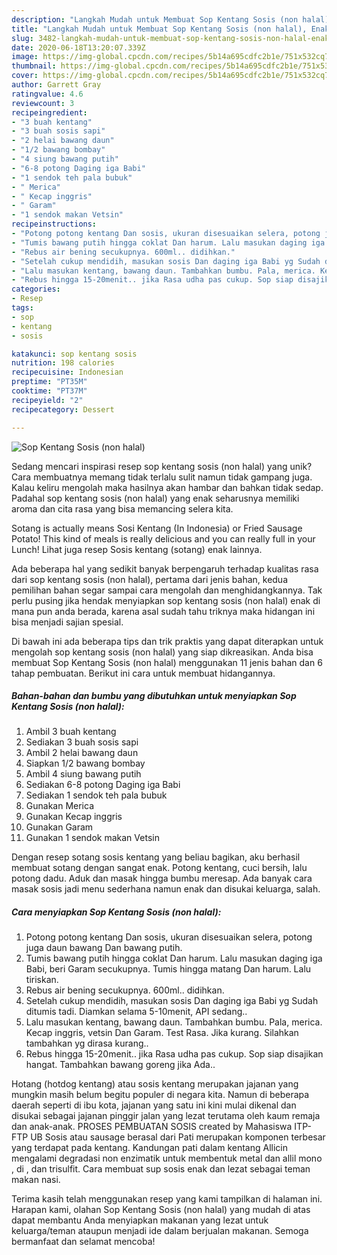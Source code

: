 ```yaml
---
description: "Langkah Mudah untuk Membuat Sop Kentang Sosis (non halal), Enak"
title: "Langkah Mudah untuk Membuat Sop Kentang Sosis (non halal), Enak"
slug: 3482-langkah-mudah-untuk-membuat-sop-kentang-sosis-non-halal-enak
date: 2020-06-18T13:20:07.339Z
image: https://img-global.cpcdn.com/recipes/5b14a695cdfc2b1e/751x532cq70/sop-kentang-sosis-non-halal-foto-resep-utama.jpg
thumbnail: https://img-global.cpcdn.com/recipes/5b14a695cdfc2b1e/751x532cq70/sop-kentang-sosis-non-halal-foto-resep-utama.jpg
cover: https://img-global.cpcdn.com/recipes/5b14a695cdfc2b1e/751x532cq70/sop-kentang-sosis-non-halal-foto-resep-utama.jpg
author: Garrett Gray
ratingvalue: 4.6
reviewcount: 3
recipeingredient:
- "3 buah kentang"
- "3 buah sosis sapi"
- "2 helai bawang daun"
- "1/2 bawang bombay"
- "4 siung bawang putih"
- "6-8 potong Daging iga Babi"
- "1 sendok teh pala bubuk"
- " Merica"
- " Kecap inggris"
- " Garam"
- "1 sendok makan Vetsin"
recipeinstructions:
- "Potong potong kentang Dan sosis, ukuran disesuaikan selera, potong juga daun bawang Dan bawang putih."
- "Tumis bawang putih hingga coklat Dan harum. Lalu masukan daging iga Babi, beri Garam secukupnya. Tumis hingga matang Dan harum. Lalu tiriskan."
- "Rebus air bening secukupnya. 600ml.. didihkan."
- "Setelah cukup mendidih, masukan sosis Dan daging iga Babi yg Sudah ditumis tadi. Diamkan selama 5-10menit, API sedang.."
- "Lalu masukan kentang, bawang daun. Tambahkan bumbu. Pala, merica. Kecap inggris, vetsin Dan Garam. Test Rasa. Jika kurang. Silahkan tambahkan yg dirasa kurang.."
- "Rebus hingga 15-20menit.. jika Rasa udha pas cukup. Sop siap disajikan hangat. Tambahkan bawang goreng jika Ada.."
categories:
- Resep
tags:
- sop
- kentang
- sosis

katakunci: sop kentang sosis 
nutrition: 198 calories
recipecuisine: Indonesian
preptime: "PT35M"
cooktime: "PT37M"
recipeyield: "2"
recipecategory: Dessert

---
```



![Sop Kentang Sosis (non halal)](https://img-global.cpcdn.com/recipes/5b14a695cdfc2b1e/751x532cq70/sop-kentang-sosis-non-halal-foto-resep-utama.jpg)

Sedang mencari inspirasi resep sop kentang sosis (non halal) yang unik? Cara membuatnya memang tidak terlalu sulit namun tidak gampang juga. Kalau keliru mengolah maka hasilnya akan hambar dan bahkan tidak sedap. Padahal sop kentang sosis (non halal) yang enak seharusnya memiliki aroma dan cita rasa yang bisa memancing selera kita.

Sotang is actually means Sosi Kentang (In Indonesia) or Fried Sausage Potato! This kind of meals is really delicious and you can really full in your Lunch! Lihat juga resep Sosis kentang (sotang) enak lainnya.

Ada beberapa hal yang sedikit banyak berpengaruh terhadap kualitas rasa dari sop kentang sosis (non halal), pertama dari jenis bahan, kedua pemilihan bahan segar sampai cara mengolah dan menghidangkannya. Tak perlu pusing jika hendak menyiapkan sop kentang sosis (non halal) enak di mana pun anda berada, karena asal sudah tahu triknya maka hidangan ini bisa menjadi sajian spesial.


Di bawah ini ada beberapa tips dan trik praktis yang dapat diterapkan untuk mengolah sop kentang sosis (non halal) yang siap dikreasikan. Anda bisa membuat Sop Kentang Sosis (non halal) menggunakan 11 jenis bahan dan 6 tahap pembuatan. Berikut ini cara untuk membuat hidangannya.

<!--inarticleads1-->

##### Bahan-bahan dan bumbu yang dibutuhkan untuk menyiapkan Sop Kentang Sosis (non halal):

1. Ambil 3 buah kentang
1. Sediakan 3 buah sosis sapi
1. Ambil 2 helai bawang daun
1. Siapkan 1/2 bawang bombay
1. Ambil 4 siung bawang putih
1. Sediakan 6-8 potong Daging iga Babi
1. Sediakan 1 sendok teh pala bubuk
1. Gunakan  Merica
1. Gunakan  Kecap inggris
1. Gunakan  Garam
1. Gunakan 1 sendok makan Vetsin


Dengan resep sotang sosis kentang yang beliau bagikan, aku berhasil membuat sotang dengan sangat enak. Potong kentang, cuci bersih, lalu potong dadu. Aduk dan masak hingga bumbu meresap. Ada banyak cara masak sosis jadi menu sederhana namun enak dan disukai keluarga, salah. 

<!--inarticleads2-->

##### Cara menyiapkan Sop Kentang Sosis (non halal):

1. Potong potong kentang Dan sosis, ukuran disesuaikan selera, potong juga daun bawang Dan bawang putih.
1. Tumis bawang putih hingga coklat Dan harum. Lalu masukan daging iga Babi, beri Garam secukupnya. Tumis hingga matang Dan harum. Lalu tiriskan.
1. Rebus air bening secukupnya. 600ml.. didihkan.
1. Setelah cukup mendidih, masukan sosis Dan daging iga Babi yg Sudah ditumis tadi. Diamkan selama 5-10menit, API sedang..
1. Lalu masukan kentang, bawang daun. Tambahkan bumbu. Pala, merica. Kecap inggris, vetsin Dan Garam. Test Rasa. Jika kurang. Silahkan tambahkan yg dirasa kurang..
1. Rebus hingga 15-20menit.. jika Rasa udha pas cukup. Sop siap disajikan hangat. Tambahkan bawang goreng jika Ada..


Hotang (hotdog kentang) atau sosis kentang merupakan jajanan yang mungkin masih belum begitu populer di negara kita. Namun di beberapa daerah seperti di ibu kota, jajanan yang satu ini kini mulai dikenal dan disukai sebagai jajanan pinggir jalan yang lezat terutama oleh kaum remaja dan anak-anak. PROSES PEMBUATAN SOSIS created by Mahasiswa ITP-FTP UB Sosis atau sausage berasal dari Pati merupakan komponen terbesar yang terdapat pada kentang. Kandungan pati dalam kentang Allicin mengalami degradasi non enzimatik untuk membentuk metal dan allil mono , di , dan trisulfit. Cara membuat sup sosis enak dan lezat sebagai teman makan nasi. 

Terima kasih telah menggunakan resep yang kami tampilkan di halaman ini. Harapan kami, olahan Sop Kentang Sosis (non halal) yang mudah di atas dapat membantu Anda menyiapkan makanan yang lezat untuk keluarga/teman ataupun menjadi ide dalam berjualan makanan. Semoga bermanfaat dan selamat mencoba!
